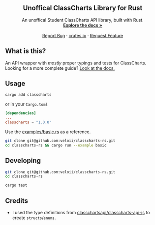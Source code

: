 <div align="center">
  <h2 align="center">Unoffical ClassCharts Library for Rust</h2>
  
  <p align="center">
    An unoffical Student ClassCharts API library, built with Rust.
    <br />
    <a href="https://cc.veloi.me"><strong>Explore the docs »</strong></a>
    <br />
    <br />
    <a href="https://github.com/veloii/classcharts-rs/issues">Report Bug</a>
    ·
    <a href="https://crates.io/crates/classcharts">crates.io</a>
    ·
    <a href="https://github.com/veloii/classcharts-rs/issues">Request Feature</a>
  </p>
</div>


## What is this?

An API wrapper with *mostly* proper typings and tests for ClassCharts.
Looking for a more complete guide? [Look at the docs.](https://cc.veloi.me)

## Usage
```bash
cargo add classcharts
```
or in your `Cargo.toml`
```toml
[dependencies]
...
classcharts = "1.0.0"
```

Use the [examples/basic.rs](https://github.com/veloii/classcharts-rs/blob/main/examples/basic.rs) as a reference.

```bash
git clone git@github.com:veloii/classcharts-rs.git
cd classcharts-rs && cargo run --example basic
```

## Developing

```bash
git clone git@github.com:veloii/classcharts-rs.git
cd classcharts-rs
```
```bash
cargo test
```

## Credits

- I used the type definitions from [classchartsapi/classcharts-api-js](https://github.com/classchartsapi/classcharts-api-js) to create `structs`/`enums`.
